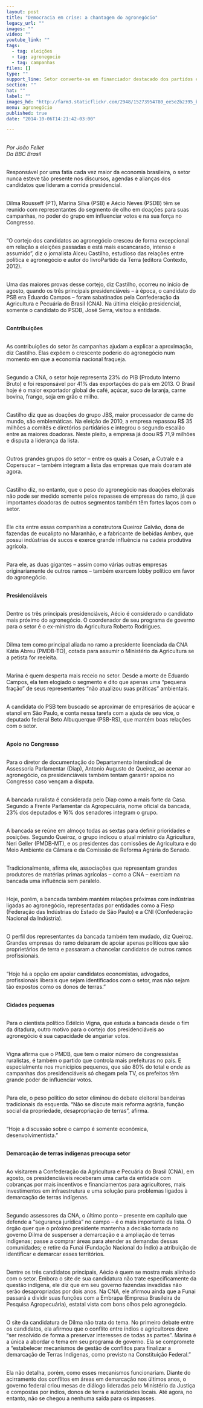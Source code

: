 ```yaml
---
layout: post
title: "Democracia em crise: a chantagem do agronegócio"
legacy_url: ""
images: ""
video: ""
youtube_link: ""
tags:
  - tag: eleições
  - tag: agronegocio
  - tag: campanhas
files: []
type: ""
support_line: Setor converte-se em financiador destacado dos partidos e elege bancada numerosa.
section: ""
hat: ""
label: ""
images_hd: "http://farm3.staticflickr.com/2948/15273954780_ee5e2b2395_b.jpg"
menu: agronegócio
published: true
date: "2014-10-06T14:21:42-03:00"

---
```

<p><br />
<em>Por Jo&atilde;o Fellet<br />
Da BBC Brasil</em></p>

<p><br />
Respons&aacute;vel por uma fatia cada vez maior da economia brasileira, o setor nunca esteve t&atilde;o presente nos discursos, agendas e alian&ccedil;as dos candidatos que lideram a corrida presidencial.</p>

<p><br />
Dilma Rousseff (PT), Marina Silva (PSB) e A&eacute;cio Neves (PSDB) t&ecirc;m se reunido com representantes do segmento de olho em doa&ccedil;&otilde;es para suas campanhas, no poder do grupo em influenciar votos e na sua for&ccedil;a no Congresso.</p>

<p><br />
&ldquo;O cortejo dos candidatos ao agroneg&oacute;cio cresceu de forma excepcional em rela&ccedil;&atilde;o a elei&ccedil;&otilde;es passadas e est&aacute; mais escancarado, intenso e assumido&rdquo;, diz o jornalista Alceu Castilho, estudioso das rela&ccedil;&otilde;es entre pol&iacute;tica e agroneg&oacute;cio e autor do livroPartido da Terra (editora Contexto, 2012).</p>

<p><br />
Uma das maiores provas desse cortejo, diz Castilho, ocorreu no in&iacute;cio de agosto, quando os tr&ecirc;s principais presidenci&aacute;veis &ndash; &agrave; &eacute;poca, o candidato do PSB era Eduardo Campos &ndash; foram sabatinados pela Confedera&ccedil;&atilde;o da Agricultura e Pecu&aacute;ria do Brasil (CNA). Na &uacute;ltima elei&ccedil;&atilde;o presidencial, somente o candidato do PSDB, Jos&eacute; Serra, visitou a entidade.</p>

<p><br />
<strong>Contribui&ccedil;&otilde;es</strong></p>

<p><br />
As contribui&ccedil;&otilde;es do setor &agrave;s campanhas ajudam a explicar a aproxima&ccedil;&atilde;o, diz Castilho. Elas exp&otilde;em o crescente poderio do agroneg&oacute;cio num momento em que a economia nacional fraqueja.</p>

<p><br />
Segundo a CNA, o setor hoje representa 23% do PIB (Produto Interno Bruto) e foi respons&aacute;vel por 41% das exporta&ccedil;&otilde;es do pa&iacute;s em 2013. O Brasil hoje &eacute; o maior exportador global de caf&eacute;, a&ccedil;&uacute;car, suco de laranja, carne bovina, frango, soja em gr&atilde;o e milho.</p>

<p><br />
Castilho diz que as doa&ccedil;&otilde;es do grupo JBS, maior processador de carne do mundo, s&atilde;o emblem&aacute;ticas. Na elei&ccedil;&atilde;o de 2010, a empresa repassou R$ 35 milh&otilde;es a comit&ecirc;s e diret&oacute;rios partid&aacute;rios e integrou o segundo escal&atilde;o entre as maiores doadoras. Neste pleito, a empresa j&aacute; doou R$ 71,9 milh&otilde;es e disputa a lideran&ccedil;a da lista.</p>

<p><br />
Outros grandes grupos do setor &ndash; entre os quais a Cosan, a Cutrale e a Copersucar &ndash; tamb&eacute;m integram a lista das empresas que mais doaram at&eacute; agora.</p>

<p><br />
Castilho diz, no entanto, que o peso do agroneg&oacute;cio nas doa&ccedil;&otilde;es eleitorais n&atilde;o pode ser medido somente pelos repasses de empresas do ramo, j&aacute; que importantes doadoras de outros segmentos tamb&eacute;m t&ecirc;m fortes la&ccedil;os com o setor.</p>

<p><br />
Ele cita entre essas companhias a construtora Queiroz Galv&atilde;o, dona de fazendas de eucalipto no Maranh&atilde;o, e a fabricante de bebidas Ambev, que possui ind&uacute;strias de sucos e exerce grande influ&ecirc;ncia na cadeia produtiva agr&iacute;cola.</p>

<p><br />
Para ele, as duas gigantes &ndash; assim como v&aacute;rias outras empresas originariamente de outros ramos &ndash; tamb&eacute;m exercem lobby pol&iacute;tico em favor do agroneg&oacute;cio.</p>

<p><br />
<strong>Presidenci&aacute;veis</strong></p>

<p><br />
Dentre os tr&ecirc;s principais presidenci&aacute;veis, A&eacute;cio &eacute; considerado o candidato mais pr&oacute;ximo do agroneg&oacute;cio. O coordenador de seu programa de governo para o setor &eacute; o ex-ministro da Agricultura Roberto Rodrigues.</p>

<p><br />
Dilma tem como principal aliada no ramo a presidente licenciada da CNA K&aacute;tia Abreu (PMDB-TO), cotada para assumir o Minist&eacute;rio da Agricultura se a petista for reeleita.</p>

<p><br />
Marina &eacute; quem desperta mais receio no setor. Desde a morte de Eduardo Campos, ela tem elogiado o segmento e dito que apenas uma &ldquo;pequena fra&ccedil;&atilde;o&rdquo; de seus representantes &ldquo;n&atilde;o atualizou suas pr&aacute;ticas&rdquo; ambientais.</p>

<p><br />
A candidata do PSB tem buscado se aproximar de empres&aacute;rios de a&ccedil;&uacute;car e etanol em S&atilde;o Paulo, e conta nessa tarefa com a ajuda de seu vice, o deputado federal Beto Albuquerque (PSB-RS), que mant&eacute;m boas rela&ccedil;&otilde;es com o setor.</p>

<p><br />
<strong>Apoio no Congresso</strong></p>

<p><br />
Para o diretor de documenta&ccedil;&atilde;o do Departamento Intersindical de Assessoria Parlamentar (Diap), Antonio Augusto de Queiroz, ao acenar ao agroneg&oacute;cio, os presidenci&aacute;veis tamb&eacute;m tentam garantir apoios no Congresso caso ven&ccedil;am a disputa.</p>

<p><br />
A bancada ruralista &eacute; considerada pelo Diap como a mais forte da Casa. Segundo a Frente Parlamentar da Agropecu&aacute;ria, nome oficial da bancada, 23% dos deputados e 16% dos senadores integram o grupo.</p>

<p><br />
A bancada se re&uacute;ne em almo&ccedil;o todas as sextas para definir prioridades e posi&ccedil;&otilde;es. Segundo Queiroz, o grupo indicou o atual ministro da Agricultura, Neri Geller (PMDB-MT), e os presidentes das comiss&otilde;es de Agricultura e do Meio Ambiente da C&acirc;mara e da Comiss&atilde;o de Reforma Agr&aacute;ria do Senado.</p>

<p><br />
Tradicionalmente, afirma ele, associa&ccedil;&otilde;es que representam grandes produtores de mat&eacute;rias primas agr&iacute;colas &ndash; como a CNA &ndash; exerciam na bancada uma influ&ecirc;ncia sem paralelo.</p>

<p><br />
Hoje, por&eacute;m, a bancada tamb&eacute;m mant&eacute;m rela&ccedil;&otilde;es pr&oacute;ximas com ind&uacute;strias ligadas ao agroneg&oacute;cio, representadas por entidades como a Fiesp (Federa&ccedil;&atilde;o das Ind&uacute;strias do Estado de S&atilde;o Paulo) e a CNI (Confedera&ccedil;&atilde;o Nacional da Ind&uacute;stria).</p>

<p><br />
O perfil dos representantes da bancada tamb&eacute;m tem mudado, diz Queiroz. Grandes empresas do ramo deixaram de apoiar apenas pol&iacute;ticos que s&atilde;o propriet&aacute;rios de terra e passaram a chancelar candidatos de outros ramos profissionais.</p>

<p><br />
&ldquo;Hoje h&aacute; a op&ccedil;&atilde;o em apoiar candidatos economistas, advogados, profissionais liberais que sejam identificados com o setor, mas n&atilde;o sejam t&atilde;o expostos como os donos de terras.&rdquo;</p>

<p><br />
<strong>Cidades pequenas</strong></p>

<p><br />
Para o cientista pol&iacute;tico Ed&eacute;lcio Vigna, que estuda a bancada desde o fim da ditadura, outro motivo para o cortejo dos presidenci&aacute;veis ao agroneg&oacute;cio &eacute; sua capacidade de angariar votos.</p>

<p><br />
Vigna afirma que o PMDB, que tem o maior n&uacute;mero de congressistas ruralistas, &eacute; tamb&eacute;m o partido que controla mais prefeituras no pa&iacute;s. E especialmente nos munic&iacute;pios pequenos, que s&atilde;o 80% do total e onde as campanhas dos presidenci&aacute;veis s&oacute; chegam pela TV, os prefeitos t&ecirc;m grande poder de influenciar votos.</p>

<p><br />
Para ele, o peso pol&iacute;tico do setor eliminou do debate eleitoral bandeiras tradicionais da esquerda. &ldquo;N&atilde;o se discute mais reforma agr&aacute;ria, fun&ccedil;&atilde;o social da propriedade, desapropria&ccedil;&atilde;o de terras&rdquo;, afirma.</p>

<p><br />
&ldquo;Hoje a discuss&atilde;o sobre o campo &eacute; somente econ&ocirc;mica, desenvolvimentista.&rdquo;</p>

<p><br />
<strong>Demarca&ccedil;&atilde;o de terras ind&iacute;genas preocupa setor</strong></p>

<p><br />
Ao visitarem a Confedera&ccedil;&atilde;o da Agricultura e Pecu&aacute;ria do Brasil (CNA), em agosto, os presidenci&aacute;veis receberam uma carta da entidade com cobran&ccedil;as por mais incentivos e financiamentos para agricultores, mais investimentos em infraestrutura e uma solu&ccedil;&atilde;o para problemas ligados &agrave; demarca&ccedil;&atilde;o de terras ind&iacute;genas.</p>

<p><br />
Segundo assessores da CNA, o &uacute;ltimo ponto &ndash; presente em cap&iacute;tulo que defende a &ldquo;seguran&ccedil;a jur&iacute;dica&rdquo; no campo &ndash; &eacute; o mais importante da lista. O &oacute;rg&atilde;o quer que o pr&oacute;ximo presidente mantenha a decis&atilde;o tomada no governo Dilma de suspenser a demarca&ccedil;&atilde;o e a amplia&ccedil;&atilde;o de terras ind&iacute;genas; passe a comprar &aacute;reas para atender as demandas dessas comunidades; e retire da Funai (Funda&ccedil;&atilde;o Nacional do &Iacute;ndio) a atribui&ccedil;&atilde;o de identificar e demarcar esses territ&oacute;rios.</p>

<p><br />
Dentre os tr&ecirc;s candidatos principais, A&eacute;cio &eacute; quem se mostra mais alinhado com o setor. Embora o site de sua candidatura n&atilde;o trate especificamente da quest&atilde;o ind&iacute;gena, ele diz que em seu governo fazendas invadidas n&atilde;o ser&atilde;o desapropriadas por dois anos. Na CNA, ele afirmou ainda que a Funai passar&aacute; a dividir suas fun&ccedil;&otilde;es com a Embrapa (Empresa Brasileira de Pesquisa Agropecu&aacute;ria), estatal vista com bons olhos pelo agroneg&oacute;cio.</p>

<p><br />
O site da candidatura de Dilma n&atilde;o trata do tema. No primeiro debate entre os candidatos, ela afirmou que o conflito entre &iacute;ndios e agricultores deve &ldquo;ser resolvido de forma a preservar interesses de todas as partes&rdquo;. Marina &eacute; a &uacute;nica a abordar o tema em seu programa de governo. Ela se compromete a &ldquo;estabelecer mecanismos de gest&atilde;o de conflitos para finalizar a demarca&ccedil;&atilde;o de Terras Ind&iacute;genas, como previsto na Constitui&ccedil;&atilde;o Federal.&rdquo;</p>

<p><br />
Ela n&atilde;o detalha, por&eacute;m, como esses mecanismos funcionariam. Diante do acirramento dos conflitos em &aacute;reas em demarca&ccedil;&atilde;o nos &uacute;ltimos anos, o governo federal criou mesas de di&aacute;logo lideradas pelo Minist&eacute;rio da Justi&ccedil;a e compostas por &iacute;ndios, donos de terra e autoridades locais. At&eacute; agora, no entanto, n&atilde;o se chegou a nenhuma sa&iacute;da para os impasses.</p>
